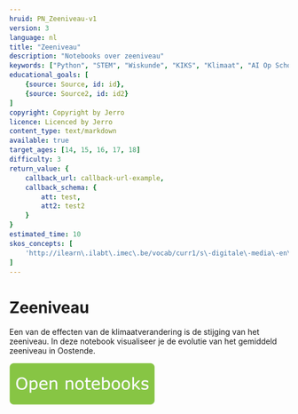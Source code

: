 ```yaml
---
hruid: PN_Zeeniveau-v1
version: 3
language: nl
title: "Zeeniveau"
description: "Notebooks over zeeniveau"
keywords: ["Python", "STEM", "Wiskunde", "KIKS", "Klimaat", "AI Op School"]
educational_goals: [
    {source: Source, id: id}, 
    {source: Source2, id: id2}
]
copyright: Copyright by Jerro
licence: Licenced by Jerro
content_type: text/markdown
available: true
target_ages: [14, 15, 16, 17, 18]
difficulty: 3
return_value: {
    callback_url: callback-url-example,
    callback_schema: {
        att: test,
        att2: test2
    }
}
estimated_time: 10
skos_concepts: [
    'http://ilearn\.ilabt\.imec\.be/vocab/curr1/s\-digitale\-media\-en\-toepassingen'
]
---
```


# Zeeniveau

Een van de effecten van de klimaatverandering is de stijging van het zeeniveau. In deze notebook visualiseer je de evolutie van het gemiddeld zeeniveau in Oostende.

[![](embed/Knop.png "Knop")](https://kiks.ilabt.imec.be/jupyterhub/?id=1130 "Notebooks Klimaatverandering")
